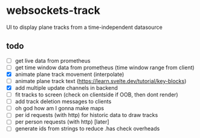 # websockets-track
UI to display plane tracks from a time-independent datasource

## todo
- [ ] get live data from prometheus
- [ ] get time window data from prometheus (time window range from client)
- [x] animate plane track movement (interpolate)
- [ ] animate plane track text (https://learn.svelte.dev/tutorial/key-blocks)
- [x] add multiple update channels in backend
- [ ] fit tracks to screen (check on clientside if OOB, then dont render)
- [ ] add track deletion messages to clients
- [ ] oh god how am I gonna make maps
- [ ] per id requests (with http) for historic data to draw tracks
- [ ] per person requests (with http) [later]
- [ ] generate ids from strings to reduce .has check overheads